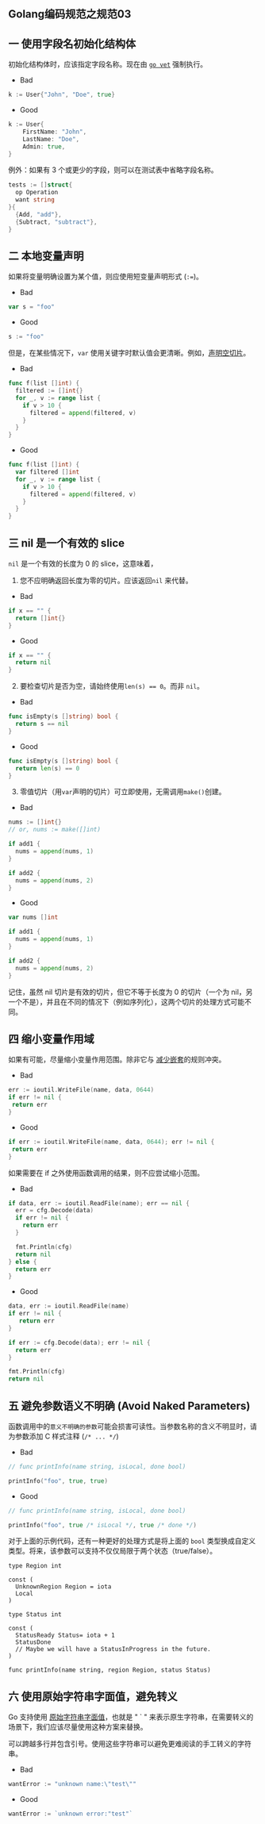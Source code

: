 ## Golang编码规范之规范03

## 一 使用字段名初始化结构体

初始化结构体时，应该指定字段名称。现在由 [`go vet`](https://golang.org/cmd/vet/) 强制执行。

* Bad

```go
k := User{"John", "Doe", true}
```

* Good

```go
k := User{
    FirstName: "John",
    LastName: "Doe",
    Admin: true,
}
```

例外：如果有 3 个或更少的字段，则可以在测试表中省略字段名称。

```go
tests := []struct{
  op Operation
  want string
}{
  {Add, "add"},
  {Subtract, "subtract"},
}
```

## 二 本地变量声明

如果将变量明确设置为某个值，则应使用短变量声明形式 (`:=`)。

- Bad

```go
var s = "foo"
```

- Good

```go
s := "foo"
```

但是，在某些情况下，`var` 使用关键字时默认值会更清晰。例如，[声明空切片](https://github.com/golang/go/wiki/CodeReviewComments#declaring-empty-slices)。

- Bad

```go
func f(list []int) {
  filtered := []int{}
  for _, v := range list {
    if v > 10 {
      filtered = append(filtered, v)
    }
  }
}
```

- Good

```go
func f(list []int) {
  var filtered []int
  for _, v := range list {
    if v > 10 {
      filtered = append(filtered, v)
    }
  }
}
```

## 三 nil 是一个有效的 slice

`nil` 是一个有效的长度为 0 的 slice，这意味着，

1. 您不应明确返回长度为零的切片。应该返回`nil` 来代替。

- Bad

```go
if x == "" {
  return []int{}
}
```

- Good

```go
if x == "" {
  return nil
}
```

2. 要检查切片是否为空，请始终使用`len(s) == 0`。而非 `nil`。

- Bad

```go
func isEmpty(s []string) bool {
  return s == nil
}
```

- Good

```go
func isEmpty(s []string) bool {
  return len(s) == 0
}
```

3. 零值切片（用`var`声明的切片）可立即使用，无需调用`make()`创建。

- Bad

```go
nums := []int{}
// or, nums := make([]int)

if add1 {
  nums = append(nums, 1)
}

if add2 {
  nums = append(nums, 2)
}
```

- Good

```go
var nums []int

if add1 {
  nums = append(nums, 1)
}

if add2 {
  nums = append(nums, 2)
}
```

记住，虽然 nil 切片是有效的切片，但它不等于长度为 0 的切片（一个为 nil，另一个不是），并且在不同的情况下（例如序列化），这两个切片的处理方式可能不同。

## 四 缩小变量作用域

如果有可能，尽量缩小变量作用范围。除非它与 [减少嵌套](https://github.com/xxjwxc/uber_go_guide_cn#减少嵌套)的规则冲突。

- Bad

```go
err := ioutil.WriteFile(name, data, 0644)
if err != nil {
 return err
}
```

- Good

```go
if err := ioutil.WriteFile(name, data, 0644); err != nil {
 return err
}
```

如果需要在 if 之外使用函数调用的结果，则不应尝试缩小范围。

- Bad

```go
if data, err := ioutil.ReadFile(name); err == nil {
  err = cfg.Decode(data)
  if err != nil {
    return err
  }

  fmt.Println(cfg)
  return nil
} else {
  return err
}
```

- Good

```go
data, err := ioutil.ReadFile(name)
if err != nil {
   return err
}

if err := cfg.Decode(data); err != nil {
  return err
}

fmt.Println(cfg)
return nil
```

## 五 避免参数语义不明确 (Avoid Naked Parameters)

函数调用中的`意义不明确的参数`可能会损害可读性。当参数名称的含义不明显时，请为参数添加 C 样式注释 (`/* ... */`)

- Bad

```go
// func printInfo(name string, isLocal, done bool)

printInfo("foo", true, true)
```

- Good

```go
// func printInfo(name string, isLocal, done bool)

printInfo("foo", true /* isLocal */, true /* done */)
```

对于上面的示例代码，还有一种更好的处理方式是将上面的 `bool` 类型换成自定义类型。将来，该参数可以支持不仅仅局限于两个状态（true/false）。

```
type Region int

const (
  UnknownRegion Region = iota
  Local
)

type Status int

const (
  StatusReady Status= iota + 1
  StatusDone
  // Maybe we will have a StatusInProgress in the future.
)

func printInfo(name string, region Region, status Status)
```

## 六 使用原始字符串字面值，避免转义

Go 支持使用 [原始字符串字面值](https://golang.org/ref/spec#raw_string_lit)，也就是 " ` " 来表示原生字符串，在需要转义的场景下，我们应该尽量使用这种方案来替换。

可以跨越多行并包含引号。使用这些字符串可以避免更难阅读的手工转义的字符串。

- Bad

```go
wantError := "unknown name:\"test\""
```

- Good

```go
wantError := `unknown error:"test"`
```

